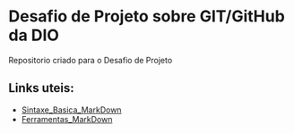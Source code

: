 # Desafio de Projeto sobre GIT/GitHub da DIO
Repositorio criado para o Desafio de Projeto


## Links uteis:
 - [Sintaxe_Basica_MarkDown](https://www.markdownguide.org/basic-syntax/)
 - [Ferramentas_MarkDown](https://www.markdownguide.org/tools/)

